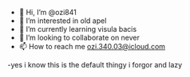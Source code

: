 - 👋 Hi, I’m @ozi841
- 👀 I’m interested in old apel
- 🌱 I’m currently learning visula bacis
- 💞️ I’m looking to collaborate on never
- 📫 How to reach me ozi.340.03@icloud.com


-yes i know this is the default thingy i forgor and lazy

